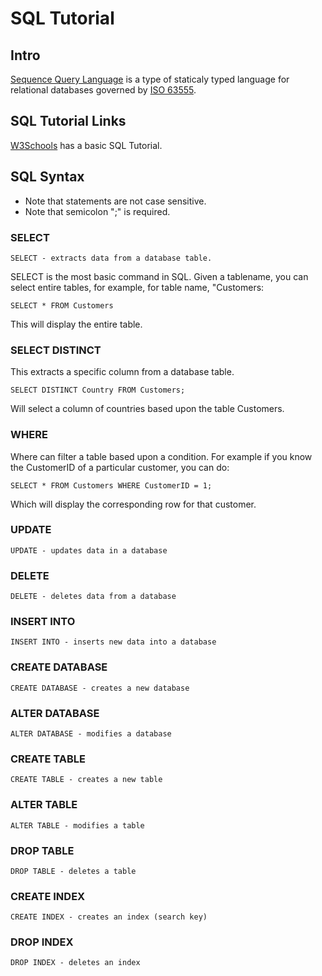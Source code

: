 # SQL Tutorial

## Intro

[Sequence Query Language](https://en.wikipedia.org/wiki/SQL) is a type of staticaly typed language for relational databases governed by [ISO 63555](https://www.iso.org/standard/63555.html).

## SQL Tutorial Links

[W3Schools](https://www.w3schools.com/sql/sql_intro.asp) has a basic SQL Tutorial.

## SQL Syntax

* Note that statements are not case sensitive.
* Note that semicolon ";" is required.

### SELECT

    SELECT - extracts data from a database table.

SELECT is the most basic command in SQL. Given a tablename, you can select entire tables, for example, for table name, "Customers:

```
SELECT * FROM Customers
```
This will display the entire table.

### SELECT DISTINCT

This extracts a specific column from a database table.

```
SELECT DISTINCT Country FROM Customers;
```

Will select a column of countries based upon the table Customers.

### WHERE

Where can filter a table based upon a condition. For example if you know the CustomerID of a particular customer, you can do:

```
SELECT * FROM Customers WHERE CustomerID = 1;
```
Which will display the corresponding row for that customer.


### UPDATE

    UPDATE - updates data in a database
    
### DELETE

    DELETE - deletes data from a database
    
### INSERT INTO

    INSERT INTO - inserts new data into a database
    
### CREATE DATABASE

    CREATE DATABASE - creates a new database
    
### ALTER DATABASE

    ALTER DATABASE - modifies a database
    
### CREATE TABLE    
    
    CREATE TABLE - creates a new table
    
### ALTER TABLE

    ALTER TABLE - modifies a table

### DROP TABLE
    
    DROP TABLE - deletes a table
    
### CREATE INDEX    
    
    CREATE INDEX - creates an index (search key)
    
### DROP INDEX

    DROP INDEX - deletes an index

